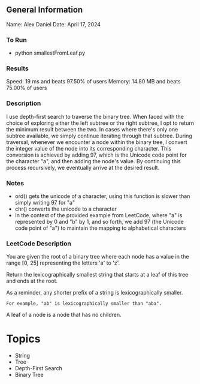 ## General Information
Name: Alex Daniel
Date: April 17, 2024

### To Run
- python smallestFromLeaf.py

### Results
Speed: 19 ms and beats 97.50% of users
Memory: 14.80 MB and beats 75.00% of users

### Description
I use depth-first search to traverse the binary tree. When faced with the choice of exploring either the left subtree or the right subtree, I opt to return the minimum result between the two. In cases where there's only one subtree available, we simply continue iterating through that subtree. During traversal, whenever we encounter a node within the binary tree, I convert the integer value of the node into its corresponding character. This conversion is achieved by adding 97, which is the Unicode code point for the character "a", and then adding the node's value. By continuing this process recursively, we eventually arrive at the desired result.

### Notes
- ord() gets the unicode of a character, using this function is slower than simply writing 97 for "a"
- chr() converts the unicode to a character
- In the context of the provided example from LeetCode, where "a" is represented by 0 and "b" by 1, and so forth, we add 97 (the Unicode code point of "a") to maintain the mapping to alphabetical characters

### LeetCode Description
You are given the root of a binary tree where each node has a value in the range [0, 25] representing the letters 'a' to 'z'.

Return the lexicographically smallest string that starts at a leaf of this tree and ends at the root.

As a reminder, any shorter prefix of a string is lexicographically smaller.

    For example, "ab" is lexicographically smaller than "aba".

A leaf of a node is a node that has no children.

# Topics
- String
- Tree
- Depth-First Search
- Binary Tree